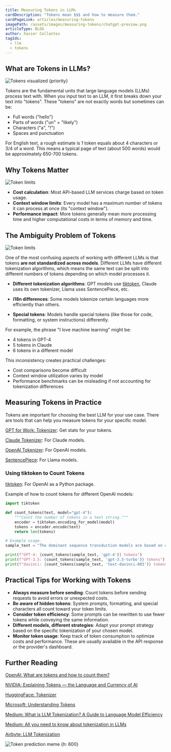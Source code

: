 ```yaml
---
title: Measuring Tokens in LLMs
cardDescription: "Tokens mean $$$ and how to measure them."
cardPageLink: articles/measuring-tokens
imagePath: /assets/images/measuring-tokens/chatgpt-preview.png
articleType: BLOG
author: Xavier Collantes
tagIds:
  - llm
  - tokens
---
```


## What are Tokens in LLMs?

![Tokens visualized {priority}](/assets/images/measuring-tokens/example.webp)

Tokens are the fundamental units that large language models (LLMs) process text
with. When you input text to an LLM, it first breaks down your text into
"tokens". These "tokens" are not exactly words but sometimes can be:

- Full words ("hello")
- Parts of words ("un" + "likely")
- Characters ("a", "!")
- Spaces and punctuation

For English text, a rough estimate is 1 token equals about 4 characters or
3/4 of a word. This means a typical page of text (about 500 words) would be
approximately 650-700 tokens.

## Why Tokens Matter

![Token limits](/assets/images/measuring-tokens/max.webp)

- **Cost calculation**: Most API-based LLM services charge based on token
  usage.
- **Context window limits**: Every model has a maximum number of tokens it can
  process at once (its "context window").
- **Performance impact**: More tokens generally mean more processing time and
  higher computational costs in terms of memory and time.

## The Ambiguity Problem of Tokens

![Token limits](/assets/images/measuring-tokens/chatgpt.webp)

One of the most confusing aspects of working with different LLMs is that tokens
**are not standardized across models**. Different LLMs have different
tokenization algorithms, which means the same text can be split into different
numbers of tokens depending on which model processes it.

- **Different tokenization algorithms**: GPT models use
  [tiktoken](http://github.com/openai/tiktoken), Claude uses its own tokenizer,
  Llama uses SentencePiece, etc.

- **i18n differences**: Some models tokenize certain languages
  more efficiently than others.

- **Special tokens**: Models handle special tokens (like those for code,
  formatting, or system instructions) differently.

For example, the phrase "I love machine learning" might be:

- 4 tokens in GPT-4
- 5 tokens in Claude
- 6 tokens in a different model

This inconsistency creates practical challenges:

- Cost comparisons become difficult
- Context window utilization varies by model
- Performance benchmarks can be misleading if not accounting for tokenization
  differences

## Measuring Tokens in Practice

Tokens are important for choosing the best LLM for your use case. There are
tools that can help you measure tokens for your specific model.

[GPT for Work: Tokenizer](https://gptforwork.com/tools/tokenizer): Get stats for
your tokens.

[Claude Tokenizer](https://claude-tokenizer.vercel.app/): For Claude models.

[OpenAI Tokenizer](https://platform.openai.com/tokenizer): For OpenAI models.

[SentencePiece](http://github.com/google/sentencepiece): For Llama models.

### Using tiktoken to Count Tokens

[tiktoken](http://github.com/openai/tiktoken): For OpenAI as a Python package.

Example of how to count tokens for different OpenAI models:

```python
import tiktoken

def count_tokens(text, model="gpt-4"):
    """Count the number of tokens in a text string."""
    encoder = tiktoken.encoding_for_model(model)
    tokens = encoder.encode(text)
    return len(tokens)

# Example usage.
sample_text = "The dominant sequence transduction models are based on complex recurrent or convolutional neural networks in an encoder-decoder configuration."

print(f"GPT-4: {count_tokens(sample_text, 'gpt-4')} tokens")
print(f"GPT-3.5: {count_tokens(sample_text, 'gpt-3.5-turbo')} tokens")
print(f"davinci: {count_tokens(sample_text, 'text-davinci-003')} tokens")
```

## Practical Tips for Working with Tokens

- **Always measure before sending**: Count tokens before sending requests
  to avoid errors or unexpected costs.
- **Be aware of hidden tokens**: System prompts, formatting, and special
  characters all count toward your token limits.
- **Consider token efficiency**: Some prompts can be rewritten to use fewer
  tokens while conveying the same information.
- **Different models, different strategies**: Adapt your prompt strategy
  based on the specific tokenization of your chosen model.
- **Monitor token usage**: Keep track of token consumption to optimize
  costs and performance. These are usually available in the API response or the
  provider's dashboard.

## Further Reading

[OpenAI: What are tokens and how to count them?](https://help.openai.com/en/articles/4936856-what-are-tokens-and-how-to-count-them)

[NVIDIA: Explaining Tokens — the Language and Currency of
AI](https://blogs.nvidia.com/blog/ai-tokens-explained/)

[HuggingFace: Tokenizer](https://huggingface.co/docs/transformers/en/main_classes/tokenizer)

[Microsoft: Understanding Tokens](https://learn.microsoft.com/en-us/dotnet/ai/conceptual/understanding-tokens)

[Medium: What is LLM Tokenization? A Guide to Language Model Efficiency](https://medium.com/@tahirbalarabe2/what-is-llm-tokenization-a-guide-to-language-model-efficiency-1b4ae57c180b)

[Medium: All you need to know about tokenization in LLMs](https://medium.com/thedeephub/all-you-need-to-know-about-tokenization-in-llms-7a801302cf54)

[Airbyte: LLM Tokenization](https://airbyte.com/data-engineering-resources/llm-tokenization)

![Token prediction meme {h: 600}](/assets/images/measuring-tokens/predict.webp)
